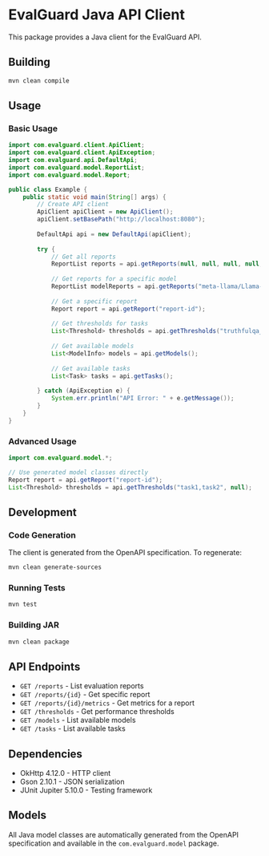 # EvalGuard Java API Client

This package provides a Java client for the EvalGuard API.

## Building

```bash
mvn clean compile
```

## Usage

### Basic Usage

```java
import com.evalguard.client.ApiClient;
import com.evalguard.client.ApiException;
import com.evalguard.api.DefaultApi;
import com.evalguard.model.ReportList;
import com.evalguard.model.Report;

public class Example {
    public static void main(String[] args) {
        // Create API client
        ApiClient apiClient = new ApiClient();
        apiClient.setBasePath("http://localhost:8080");
        
        DefaultApi api = new DefaultApi(apiClient);
        
        try {
            // Get all reports
            ReportList reports = api.getReports(null, null, null, null, null, null);
            
            // Get reports for a specific model
            ReportList modelReports = api.getReports("meta-llama/Llama-3.1-8B-Instruct", null, null, null, null, null);
            
            // Get a specific report
            Report report = api.getReport("report-id");
            
            // Get thresholds for tasks
            List<Threshold> thresholds = api.getThresholds("truthfulqa_mc1,winogender_schemas", null);
            
            // Get available models
            List<ModelInfo> models = api.getModels();
            
            // Get available tasks
            List<Task> tasks = api.getTasks();
            
        } catch (ApiException e) {
            System.err.println("API Error: " + e.getMessage());
        }
    }
}
```

### Advanced Usage

```java
import com.evalguard.model.*;

// Use generated model classes directly
Report report = api.getReport("report-id");
List<Threshold> thresholds = api.getThresholds("task1,task2", null);
```

## Development

### Code Generation

The client is generated from the OpenAPI specification. To regenerate:

```bash
mvn clean generate-sources
```

### Running Tests

```bash
mvn test
```

### Building JAR

```bash
mvn clean package
```

## API Endpoints

- `GET /reports` - List evaluation reports
- `GET /reports/{id}` - Get specific report
- `GET /reports/{id}/metrics` - Get metrics for a report
- `GET /thresholds` - Get performance thresholds
- `GET /models` - List available models
- `GET /tasks` - List available tasks

## Dependencies

- OkHttp 4.12.0 - HTTP client
- Gson 2.10.1 - JSON serialization
- JUnit Jupiter 5.10.0 - Testing framework

## Models

All Java model classes are automatically generated from the OpenAPI specification and available in the `com.evalguard.model` package. 